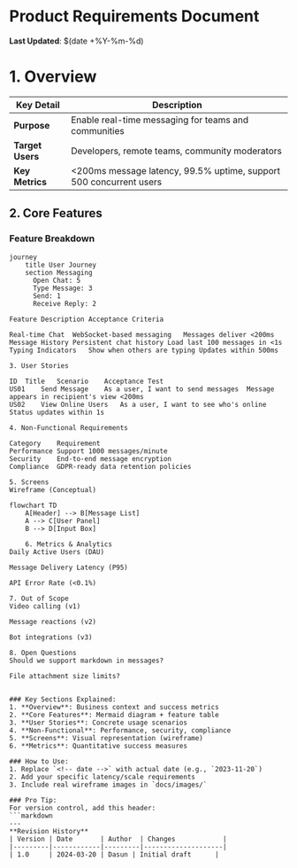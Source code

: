# Product Requirements Document
**Last Updated**: $(date +%Y-%m-%d)

# 1. Overview
| Key Detail | Description |
|------------|-------------|
| **Purpose** | Enable real-time messaging for teams and communities |
| **Target Users** | Developers, remote teams, community moderators |
| **Key Metrics** | <200ms message latency, 99.5% uptime, support 500 concurrent users |

## 2. Core Features
### Feature Breakdown
```mermaid
journey
    title User Journey
    section Messaging
      Open Chat: 5
      Type Message: 3
      Send: 1
      Receive Reply: 2

Feature	Description	Acceptance Criteria

Real-time Chat	WebSocket-based messaging	Messages deliver <200ms
Message History	Persistent chat history	Load last 100 messages in <1s
Typing Indicators	Show when others are typing	Updates within 500ms

3. User Stories

ID	Title	Scenario	Acceptance Test
US01	Send Message	As a user, I want to send messages	Message appears in recipient's view <200ms
US02	View Online Users	As a user, I want to see who's online	Status updates within 1s

4. Non-Functional Requirements

Category	Requirement
Performance	Support 1000 messages/minute
Security	End-to-end message encryption
Compliance	GDPR-ready data retention policies

5. Screens
Wireframe (Conceptual)

flowchart TD
    A[Header] --> B[Message List]
    A --> C[User Panel]
    B --> D[Input Box]

    6. Metrics & Analytics
Daily Active Users (DAU)

Message Delivery Latency (P95)

API Error Rate (<0.1%)

7. Out of Scope
Video calling (v1)

Message reactions (v2)

Bot integrations (v3)

8. Open Questions
Should we support markdown in messages?

File attachment size limits?


### Key Sections Explained:
1. **Overview**: Business context and success metrics  
2. **Core Features**: Mermaid diagram + feature table  
3. **User Stories**: Concrete usage scenarios  
4. **Non-Functional**: Performance, security, compliance  
5. **Screens**: Visual representation (wireframe)  
6. **Metrics**: Quantitative success measures  

### How to Use:
1. Replace `<!-- date -->` with actual date (e.g., `2023-11-20`)
2. Add your specific latency/scale requirements
3. Include real wireframe images in `docs/images/`

### Pro Tip:
For version control, add this header:
```markdown
---
**Revision History**  
| Version | Date       | Author  | Changes            |
|---------|------------|---------|--------------------|
| 1.0     | 2024-03-20 | Dasun | Initial draft      |